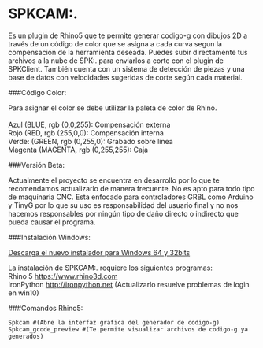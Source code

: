 # SPKCAM:.
Es un plugin de Rhino5 que te permite generar codigo-g con dibujos 2D a través de un código de color que se asigna a cada curva segun la compensación de la herramienta deseada. Puedes subir directamente tus archivos  a la nube de SPK:. para enviarlos a corte con el plugin de SPKClient. También cuenta con un sistema de detección de piezas y una base de datos con velocidades sugeridas de corte según cada material.

###Código Color:

 Para asignar el color se debe utilizar la paleta de color de Rhino.<br><br>
 Azul (BLUE, rgb (0,0,255): Compensación externa<br>
 Rojo (RED, rgb (255,0,0): Compensación interna<br>
 Verde: (GREEN, rgb (0,255,0): Grabado sobre linea<br>
 Magenta (MAGENTA, rgb (0,255,255): Caja <br>

###Versión Beta:

Actualmente el proyecto se encuentra en desarrollo por lo que te recomendamos actualizarlo de manera frecuente. No es apto para todo tipo de maquinaria CNC. Esta enfocado para controladores GRBL como Arduino y TinyG por lo que su uso es responsabilidad del usuario final y no nos hacemos responsables por ningún tipo de daño directo o indirecto que pueda causar el programa.

###Instalación Windows:

<a href="https://github.com/utitankaspk/SPKCAM/raw/master/Spkcam_v1.6.29.08.2016_for_Rhino5.0_Win64-32_Installer.rhi">Descarga el nuevo instalador para Windows 64 y 32bits </a><br>

La instalación de SPKCAM:. requiere los siguientes programas:<br>
Rhino 5 https://www.rhino3d.com<br>
IronPython http://ironpython.net (Actualizarlo resuelve problemas de login en win10) <br>

###Comandos Rhino5:

	Spkcam #(Abre la interfaz grafica del generador de codigo-g)
	Spkcam_gcode_preview #(Te permite visualizar archivos de codigo-g ya generados)
